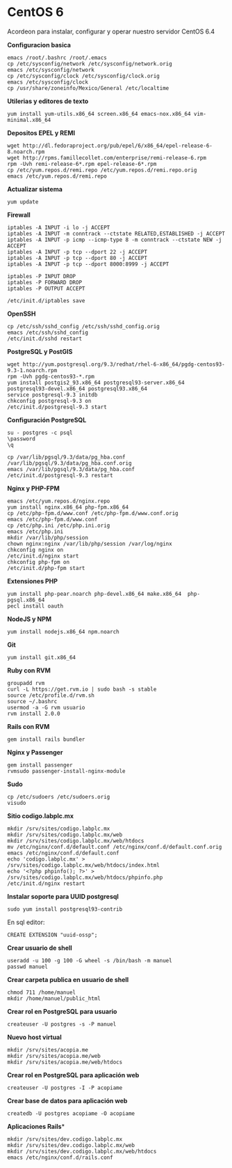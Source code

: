 CentOS 6
========

Acordeon para instalar, configurar y operar nuestro servidor CentOS 6.4

**Configuracion basica**

    emacs /root/.bashrc /root/.emacs
    cp /etc/sysconfig/network /etc/sysconfig/network.orig
    emacs /etc/sysconfig/network
    cp /etc/sysconfig/clock /etc/sysconfig/clock.orig
    emacs /etc/sysconfig/clock
    cp /usr/share/zoneinfo/Mexico/General /etc/localtime

**Utilerias y editores de texto**

    yum install yum-utils.x86_64 screen.x86_64 emacs-nox.x86_64 vim-minimal.x86_64

**Depositos EPEL y REMI**

    wget http://dl.fedoraproject.org/pub/epel/6/x86_64/epel-release-6-8.noarch.rpm
    wget http://rpms.famillecollet.com/enterprise/remi-release-6.rpm
    rpm -Uvh remi-release-6*.rpm epel-release-6*.rpm
    cp /etc/yum.repos.d/remi.repo /etc/yum.repos.d/remi.repo.orig
    emacs /etc/yum.repos.d/remi.repo

**Actualizar sistema**

    yum update

**Firewall**

    iptables -A INPUT -i lo -j ACCEPT
    iptables -A INPUT -m conntrack --ctstate RELATED,ESTABLISHED -j ACCEPT
    iptables -A INPUT -p icmp --icmp-type 8 -m conntrack --ctstate NEW -j ACCEPT
    iptables -A INPUT -p tcp --dport 22 -j ACCEPT
    iptables -A INPUT -p tcp --dport 80 -j ACCEPT
    iptables -A INPUT -p tcp --dport 8000:8999 -j ACCEPT

    iptables -P INPUT DROP
    iptables -P FORWARD DROP
    iptables -P OUTPUT ACCEPT

    /etc/init.d/iptables save

**OpenSSH**

    cp /etc/ssh/sshd_config /etc/ssh/sshd_config.orig
    emacs /etc/ssh/sshd_config
    /etc/init.d/sshd restart

**PostgreSQL y PostGIS**

    wget http://yum.postgresql.org/9.3/redhat/rhel-6-x86_64/pgdg-centos93-9.3-1.noarch.rpm
    rpm -Uvh pgdg-centos93-*.rpm
    yum install postgis2_93.x86_64 postgresql93-server.x86_64 postgresql93-devel.x86_64 postgresql93.x86_64
    service postgresql-9.3 initdb
    chkconfig postgresql-9.3 on
    /etc/init.d/postgresql-9.3 start

**Configuración PostgreSQL**

    su - postgres -c psql
    \password
    \q

    cp /var/lib/pgsql/9.3/data/pg_hba.conf /var/lib/pgsql/9.3/data/pg_hba.conf.orig
    emacs /var/lib/pgsql/9.3/data/pg_hba.conf
    /etc/init.d/postgresql-9.3 restart

**Nginx y PHP-FPM**

    emacs /etc/yum.repos.d/nginx.repo
    yum install nginx.x86_64 php-fpm.x86_64
    cp /etc/php-fpm.d/www.conf /etc/php-fpm.d/www.conf.orig
    emacs /etc/php-fpm.d/www.conf
    cp /etc/php.ini /etc/php.ini.orig
    emacs /etc/php.ini
    mkdir /var/lib/php/session
    chown nginx:nginx /var/lib/php/session /var/log/nginx
    chkconfig nginx on
    /etc/init.d/nginx start
    chkconfig php-fpm on
    /etc/init.d/php-fpm start

**Extensiones PHP**

    yum install php-pear.noarch php-devel.x86_64 make.x86_64  php-pgsql.x86_64
    pecl install oauth

**NodeJS y NPM**
    
    yum install nodejs.x86_64 npm.noarch

**Git**

    yum install git.x86_64
    
**Ruby con RVM**

    groupadd rvm
    curl -L https://get.rvm.io | sudo bash -s stable
    source /etc/profile.d/rvm.sh
    source ~/.bashrc
    usermod -a -G rvm usuario
    rvm install 2.0.0
    
**Rails con RVM**

    gem install rails bundler
    
**Nginx y Passenger**

    gem install passenger
    rvmsudo passenger-install-nginx-module

**Sudo**

    cp /etc/sudoers /etc/sudoers.orig
    visudo

**Sitio codigo.labplc.mx**

    mkdir /srv/sites/codigo.labplc.mx
    mkdir /srv/sites/codigo.labplc.mx/web
    mkdir /srv/sites/codigo.labplc.mx/web/htdocs
    mv /etc/nginx/conf.d/default.conf /etc/nginx/conf.d/default.conf.orig
    emacs /etc/nginx/conf.d/default.conf
    echo 'codigo.labplc.mx' > /srv/sites/codigo.labplc.mx/web/htdocs/index.html
    echo '<?php phpinfo(); ?>' > /srv/sites/codigo.labplc.mx/web/htdocs/phpinfo.php
    /etc/init.d/nginx restart
    
**Instalar soporte para UUID postgresql**

    sudo yum install postgresql93-contrib
    
 En sql editor:

    CREATE EXTENSION "uuid-ossp";

**Crear usuario de shell**

    useradd -u 100 -g 100 -G wheel -s /bin/bash -m manuel
    passwd manuel

**Crear carpeta publica en usuario de shell**

    chmod 711 /home/manuel
    mkdir /home/manuel/public_html

**Crear rol en PostgreSQL para usuario**

    createuser -U postgres -s -P manuel

**Nuevo host virtual**

    mkdir /srv/sites/acopia.me
    mkdir /srv/sites/acopia.me/web
    mkdir /srv/sites/acopia.me/web/htdocs

**Crear rol en PostgreSQL para aplicación web**

    createuser -U postgres -I -P acopiame

**Crear base de datos para aplicación web**

    createdb -U postgres acopiame -O acopiame

**Aplicaciones Rails***

    mkdir /srv/sites/dev.codigo.labplc.mx
    mkdir /srv/sites/dev.codigo.labplc.mx/web
    mkdir /srv/sites/dev.codigo.labplc.mx/web/htdocs    
    emacs /etc/nginx/conf.d/rails.conf

